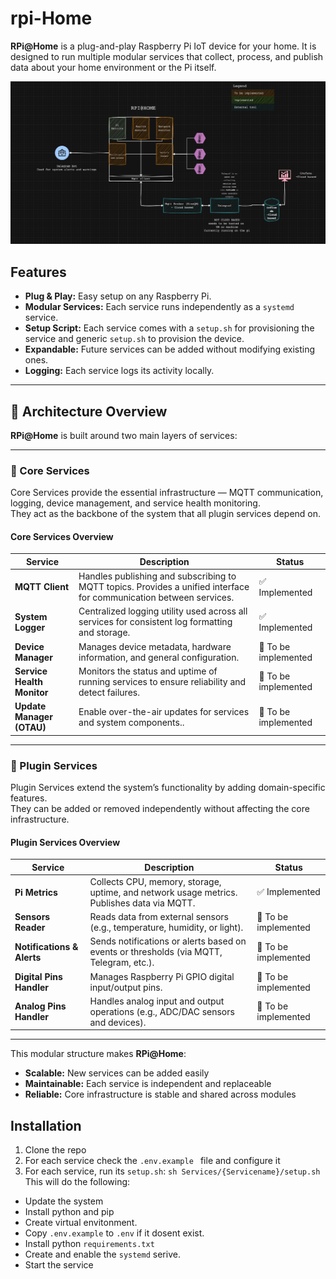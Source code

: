 # rpi-Home

**RPi@Home** is a plug-and-play Raspberry Pi IoT device for your home. It is designed to run multiple modular services that collect, process, and publish data about your home environment or the Pi itself.  

![alt text](docs/Project_architecture.png)

## Features

- **Plug & Play:** Easy setup on any Raspberry Pi.
- **Modular Services:** Each service runs independently as a `systemd` service.
- **Setup Script:** Each service comes with a `setup.sh` for provisioning the service and generic `setup.sh` to provision the device.
- **Expandable:** Future services can be added without modifying existing ones.
- **Logging:** Each service logs its activity locally.

---
## 🧩 Architecture Overview

**RPi@Home** is built around two main layers of services:

---

### 🧠 Core Services
Core Services provide the essential infrastructure — MQTT communication, logging, device management, and service health monitoring.  
They act as the backbone of the system that all plugin services depend on.

#### Core Services Overview
| Service | Description | Status |
|----------|--------------|---------|
| **MQTT Client** | Handles publishing and subscribing to MQTT topics. Provides a unified interface for communication between services. | ✅ Implemented |
| **System Logger** | Centralized logging utility used across all services for consistent log formatting and storage. | ✅ Implemented |
| **Device Manager** | Manages device metadata, hardware information, and general configuration. | 🚧 To be implemented |
| **Service Health Monitor** | Monitors the status and uptime of running services to ensure reliability and detect failures. | 🚧 To be implemented |
| **Update Manager (OTAU)** | Enable over-the-air updates for services and system components.. | 🚧 To be implemented |


---

### 🧩 Plugin Services
Plugin Services extend the system’s functionality by adding domain-specific features.  
They can be added or removed independently without affecting the core infrastructure.

#### Plugin Services Overview
| Service | Description | Status |
|----------|--------------|---------|
| **Pi Metrics** | Collects CPU, memory, storage, uptime, and network usage metrics. Publishes data via MQTT. | ✅ Implemented |
| **Sensors Reader** | Reads data from external sensors (e.g., temperature, humidity, or light). | 🚧 To be implemented |
| **Notifications & Alerts** | Sends notifications or alerts based on events or thresholds (via MQTT, Telegram, etc.). | 🚧 To be implemented |
| **Digital Pins Handler** | Manages Raspberry Pi GPIO digital input/output pins. | 🚧 To be implemented |
| **Analog Pins Handler** | Handles analog input and output operations (e.g., ADC/DAC sensors and devices). | 🚧 To be implemented |

---

This modular structure makes **RPi@Home**:
- **Scalable:** New services can be added easily  
- **Maintainable:** Each service is independent and replaceable  
- **Reliable:** Core infrastructure is stable and shared across modules



## Installation

1. Clone the repo
2. For each service check the ```.env.example ``` file and configure it 
3. For each service, run its ```setup.sh```:
```sh Services/{Servicename}/setup.sh```
  This will do the following:
  - Update the system
  - Install python and pip
  - Create virtual envitonment.
  - Copy ```.env.example``` to ```.env``` if it dosent exist.
  - Install python ```requirements.txt```
  - Create and enable the ```systemd``` serive.
  - Start the service
   


